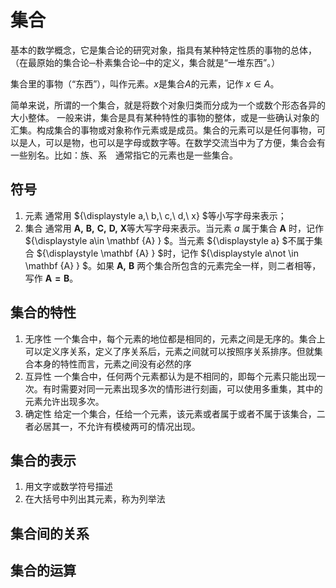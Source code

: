 # 集合

基本的数学概念，它是集合论的研究对象，指具有某种特定性质的事物的总体，（在最原始的集合论─朴素集合论─中的定义，集合就是“一堆东西”。）

集合里的事物（“东西”），叫作元素。$x$是集合$A$的元素，记作 $x\in A$。

简单来说，所谓的一个集合，就是将数个对象归类而分成为一个或数个形态各异的大小整体。 一般来讲，集合是具有某种特性的事物的整体，或是一些确认对象的汇集。构成集合的事物或对象称作元素或是成员。集合的元素可以是任何事物，可以是人，可以是物，也可以是字母或数字等。在数学交流当中为了方便，集合会有一些别名。比如：族、系　通常指它的元素也是一些集合。

## 符号

1. 元素 通常用 ${\displaystyle a,\ b,\ c,\ d,\ x} $等小写字母来表示；
2. 集合 通常用 ${\displaystyle \mathbf {A,\ B,\ C,\ D,\ X} }$等大写字母来表示。当元素 ${\displaystyle a}$ 属于集合 ${\displaystyle \mathbf {A} }$ 时，记作 ${\displaystyle a\in \mathbf {A} } $。当元素 ${\displaystyle a} $不属于集合 ${\displaystyle \mathbf {A} } $时，记作 ${\displaystyle a\not \in \mathbf {A} } $。如果 ${\displaystyle \mathbf {A,\ B} }$ 两个集合所包含的元素完全一样，则二者相等，写作 ${\displaystyle \mathbf {A=B} }$。

## 集合的特性

1. 无序性  一个集合中，每个元素的地位都是相同的，元素之间是无序的。集合上可以定义序关系，定义了序关系后，元素之间就可以按照序关系排序。但就集合本身的特性而言，元素之间没有必然的序
2. 互异性  一个集合中，任何两个元素都认为是不相同的，即每个元素只能出现一次。有时需要对同一元素出现多次的情形进行刻画，可以使用多重集，其中的元素允许出现多次。
3. 确定性  给定一个集合，任给一个元素，该元素或者属于或者不属于该集合，二者必居其一，不允许有模棱两可的情况出现。

## 集合的表示

1. 用文字或数学符号描述
2. 在大括号中列出其元素，称为列举法

## 集合间的关系

## 集合的运算
  